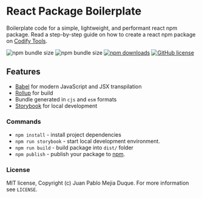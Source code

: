 # React Package Boilerplate
Boilerplate code for a simple, lightweight, and performant react npm package. Read a step-by-step guide on how to create a react npm package on [Codify Tools](https://www.codifytools.com/blog/react-npm-package).

![npm bundle size](https://img.shields.io/bundlephobia/min/@codifytools/react-npm-package-boilerplate)
![npm bundle size](https://img.shields.io/bundlephobia/minzip/@codifytools/react-npm-package-boilerplate)
[![npm downloads](https://img.shields.io/npm/dt/@codifytools/react-npm-package-boilerplate)](https://www.npmjs.com/package/@codifytools/react-npm-package-boilerplate)
[![GitHub license](https://img.shields.io/badge/license-MIT-blue.svg)](https://github.com/facebook/react/blob/master/LICENSE)

## Features
- [Babel](https://babeljs.io/) for modern JavaScript and JSX transpilation
- [Rollup](https://rollupjs.org/) for build
- Bundle generated in `cjs` and `esm` formats
- [Storybook](https://storybook.js.org/) for local development

### Commands
- `npm install` - install project dependencies
- `npm run storybook` - start local development environment.
- `npm run build` - build package into `dist/` folder
- `npm publish` - publish your package to [npm](npmjs.com).

### License
MIT license, Copyright (c) Juan Pablo Mejia Duque. For more information see `LICENSE`.
